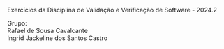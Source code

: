 Exercícios da Disciplina de Validação e Verificação de Software - 2024.2

Grupo:\
Rafael de Sousa Cavalcante\
Ingrid Jackeline dos Santos Castro
